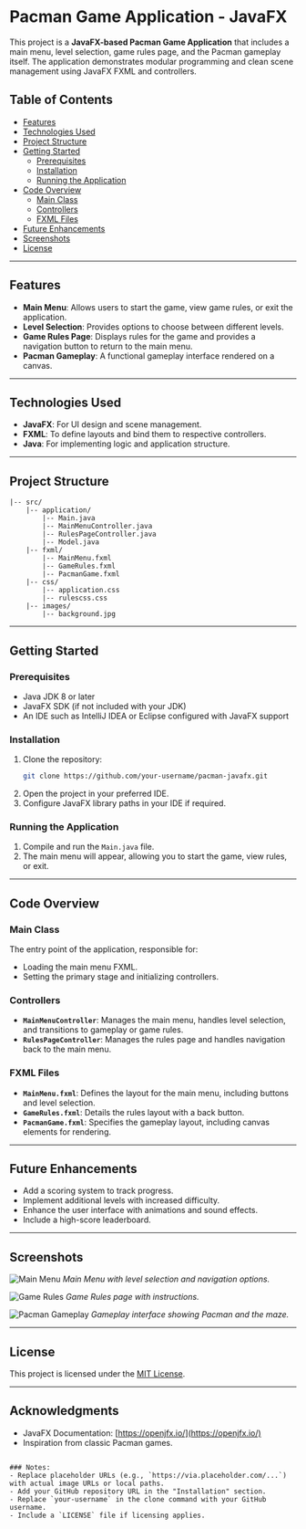 

# Pacman Game Application - JavaFX

This project is a **JavaFX-based Pacman Game Application** that includes a main menu, level selection, game rules page, and the Pacman gameplay itself. The application demonstrates modular programming and clean scene management using JavaFX FXML and controllers.

## Table of Contents
- [Features](#features)
- [Technologies Used](#technologies-used)
- [Project Structure](#project-structure)
- [Getting Started](#getting-started)
  - [Prerequisites](#prerequisites)
  - [Installation](#installation)
  - [Running the Application](#running-the-application)
- [Code Overview](#code-overview)
  - [Main Class](#main-class)
  - [Controllers](#controllers)
  - [FXML Files](#fxml-files)
- [Future Enhancements](#future-enhancements)
- [Screenshots](#screenshots)
- [License](#license)

---

## Features
- **Main Menu**: Allows users to start the game, view game rules, or exit the application.
- **Level Selection**: Provides options to choose between different levels.
- **Game Rules Page**: Displays rules for the game and provides a navigation button to return to the main menu.
- **Pacman Gameplay**: A functional gameplay interface rendered on a canvas.

---

## Technologies Used
- **JavaFX**: For UI design and scene management.
- **FXML**: To define layouts and bind them to respective controllers.
- **Java**: For implementing logic and application structure.

---

## Project Structure
```
|-- src/
    |-- application/
        |-- Main.java
        |-- MainMenuController.java
        |-- RulesPageController.java
        |-- Model.java
    |-- fxml/
        |-- MainMenu.fxml
        |-- GameRules.fxml
        |-- PacmanGame.fxml
    |-- css/
        |-- application.css
        |-- rulescss.css
    |-- images/
        |-- background.jpg
```

---

## Getting Started

### Prerequisites
- Java JDK 8 or later
- JavaFX SDK (if not included with your JDK)
- An IDE such as IntelliJ IDEA or Eclipse configured with JavaFX support

### Installation
1. Clone the repository:
   ```bash
   git clone https://github.com/your-username/pacman-javafx.git
   ```
2. Open the project in your preferred IDE.
3. Configure JavaFX library paths in your IDE if required.

### Running the Application
1. Compile and run the `Main.java` file.
2. The main menu will appear, allowing you to start the game, view rules, or exit.

---

## Code Overview

### Main Class
The entry point of the application, responsible for:
- Loading the main menu FXML.
- Setting the primary stage and initializing controllers.

### Controllers
- **`MainMenuController`**: Manages the main menu, handles level selection, and transitions to gameplay or game rules.
- **`RulesPageController`**: Manages the rules page and handles navigation back to the main menu.

### FXML Files
- **`MainMenu.fxml`**: Defines the layout for the main menu, including buttons and level selection.
- **`GameRules.fxml`**: Details the rules layout with a back button.
- **`PacmanGame.fxml`**: Specifies the gameplay layout, including canvas elements for rendering.

---

## Future Enhancements
- Add a scoring system to track progress.
- Implement additional levels with increased difficulty.
- Enhance the user interface with animations and sound effects.
- Include a high-score leaderboard.

---

## Screenshots
![Main Menu](https://via.placeholder.com/600x400?text=Main+Menu+Screenshot)
*Main Menu with level selection and navigation options.*

![Game Rules](https://via.placeholder.com/600x400?text=Game+Rules+Screenshot)
*Game Rules page with instructions.*

![Pacman Gameplay](https://via.placeholder.com/600x400?text=Pacman+Gameplay+Screenshot)
*Gameplay interface showing Pacman and the maze.*

---

## License
This project is licensed under the [MIT License](LICENSE).

---

## Acknowledgments
- JavaFX Documentation: [https://openjfx.io/](https://openjfx.io/)
- Inspiration from classic Pacman games.
```

### Notes:
- Replace placeholder URLs (e.g., `https://via.placeholder.com/...`) with actual image URLs or local paths.
- Add your GitHub repository URL in the "Installation" section.
- Replace `your-username` in the clone command with your GitHub username.
- Include a `LICENSE` file if licensing applies.
